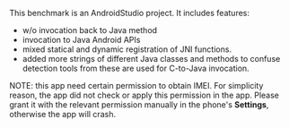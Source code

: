 This benchmark is an AndroidStudio project.
It includes features:
+ w/o invocation back to Java method
+ invocation to Java Android APIs
+ mixed statical and dynamic registration of JNI functions.
+ added more strings of different Java classes and methods to confuse detection tools from these are used for C-to-Java invocation.


NOTE: this app need certain permission to obtain IMEI. For simplicity reason,
the app did not check or apply this permission in the app. Please grant it with
the relevant permission manually in the phone's **Settings**, otherwise the app
will crash.
